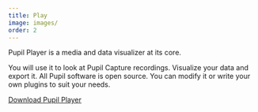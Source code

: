 ```yaml
---
title: Play
image: images/
order: 2
---
```

Pupil Player is a media and data visualizer at its core. 

You will use it to look at Pupil Capture recordings. Visualize your data and export it. All Pupil software is open source. You can modify it or write your own plugins to suit your needs.

<a href="https://github.com/pupil-labs/pupil/releases/latest" class="Button-inverse">Download Pupil Player</a>
